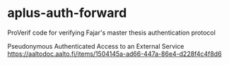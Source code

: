 # aplus-auth-forward
ProVerif code for verifying Fajar's master thesis authentication protocol

Pseudonymous Authenticated Access to an External Service <br>
https://aaltodoc.aalto.fi/items/1504145a-ad66-447a-86e4-d228f4c4f8d6
